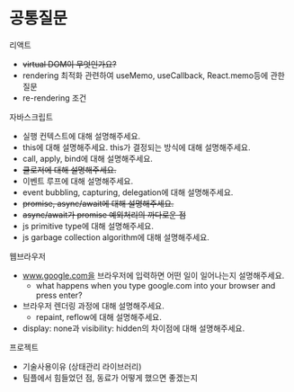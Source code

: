 # 공통질문

리액트

- ~~virtual DOM이 무엇인가요?~~
- rendering 최적화 관련하여 useMemo, useCallback, React.memo등에 관한 질문
- re-rendering 조건

자바스크립트

- 실행 컨텍스트에 대해 설명해주세요.
- this에 대해 설명해주세요. this가 결정되는 방식에 대해 설명해주세요.
- call, apply, bind에 대해 설명해주세요.
- ~~클로저에 대해 설명해주세요.~~
- 이벤트 루프에 대해 설명해주세요.
- event bubbling, capturing, delegation에 대해 설명해주세요.
- ~~promise, async/await에 대해 설명해주세요.~~
- ~~async/await가 promise 예외처리의 까다로운 점~~
- js primitive type에 대해 설명해주세요.
- js garbage collection algorithm에 대해 설명해주세요.

웹브라우저

- www.google.com을 브라우저에 입력하면 어떤 일이 일어나는지 설명해주세요.
  - what happens when you type google.com into your browser and press enter?
- 브라우저 렌더링 과정에 대해 설명해주세요.
  - repaint, reflow에 대해 설명해주세요.
- display: none과 visibility: hidden의 차이점에 대해 설명해주세요.

프로젝트

- 기술사용이유 (상태관리 라이브러리)
- 팀플에서 힘들었던 점, 동료가 어떻게 했으면 좋겠는지
